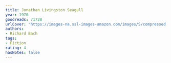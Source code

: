 ```yaml
---
title: Jonathan Livingston Seagull
year: 1970
goodreads: 71728
urlCover: "https://images-na.ssl-images-amazon.com/images/S/compressed.photo.goodreads.com/books/1432222358i/71728.jpg"
authors:
- Richard Bach
tags:
- Fiction
rating: 4
hasNotes: false
---
```

